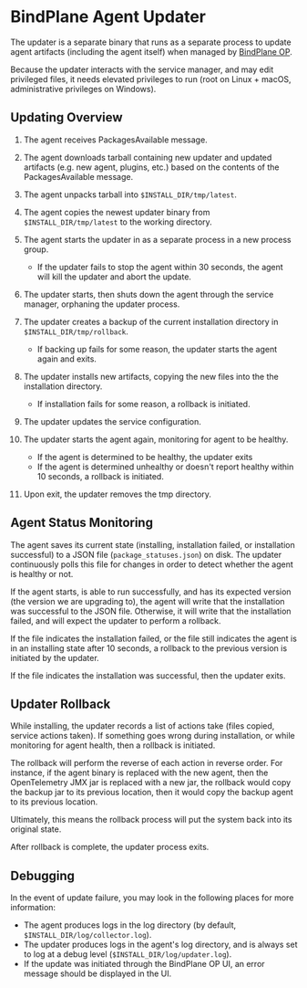 # BindPlane Agent Updater

The updater is a separate binary that runs as a separate process to update agent artifacts (including the agent itself) when managed by [BindPlane OP](https://observiq.com/).

Because the updater interacts with the service manager, and may edit privileged files, it needs elevated privileges to run (root on Linux + macOS, administrative privileges on Windows).

## Updating Overview

1. The agent receives PackagesAvailable message.
2. The agent downloads tarball containing new updater and updated artifacts (e.g. new agent, plugins, etc.) based on the contents of the PackagesAvailable message.
3. The agent unpacks tarball into `$INSTALL_DIR/tmp/latest`.
4. The agent copies the newest updater binary from `$INSTALL_DIR/tmp/latest` to the working directory.
5. The agent starts the updater in as a separate process in a new process group.
   * If the updater fails to stop the agent within 30 seconds, the agent will kill the updater and abort the update. 

6. The updater starts, then shuts down the agent through the service manager, orphaning the updater process.
7. The updater creates a backup of the current installation directory in `$INSTALL_DIR/tmp/rollback`.
   * If backing up fails for some reason, the updater starts the agent again and exits.
8. The updater installs new artifacts, copying the new files into the the installation directory.
   * If installation fails for some reason, a rollback is initiated.
9. The updater updates the service configuration.
10. The updater starts the agent again, monitoring for agent to be healthy.
    * If the agent is determined to be healthy, the updater exits
    * If the agent is determined unhealthy or doesn't report healthy within 10 seconds, a rollback is initiated. 
11. Upon exit, the updater removes the tmp directory.

## Agent Status Monitoring
The agent saves its current state (installing, installation failed, or installation successful) to a JSON file (`package_statuses.json`) on disk. The updater continuously polls this file for changes in order to detect whether the agent is healthy or not. 

If the agent starts, is able to run successfully, and has its expected version (the version we are upgrading to), the agent will write that the installation was successful to the JSON file. Otherwise, it will write that the installation failed, and will expect the updater to perform a rollback.

If the file indicates the installation failed, or the file still indicates the agent is in an installing state after 10 seconds, a rollback to the previous version is initiated by the updater.

If the file indicates the installation was successful, then the updater exits.

## Updater Rollback
While installing, the updater records a list of actions take (files copied, service actions taken). If something goes wrong during installation, or while monitoring for agent health, then a rollback is initiated.

The rollback will perform the reverse of each action in reverse order. For instance, if the agent binary is replaced with the new agent, then the OpenTelemetry JMX jar is replaced with a new jar, the rollback would copy the backup jar to its previous location, then it would copy the backup agent to its previous location.

Ultimately, this means the rollback process will put the system back into its original state.

After rollback is complete, the updater process exits.

## Debugging
In the event of update failure, you may look in the following places for more information:

* The agent produces logs in the log directory (by default, `$INSTALL_DIR/log/collector.log`).
* The updater produces logs in the agent's log directory, and is always set to log at a debug level (`$INSTALL_DIR/log/updater.log`).
* If the update was initiated through the BindPlane OP UI, an error message should be displayed in the UI.

